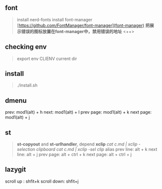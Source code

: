 ## font
> install nerd-fonts
> install font-manager  [https://github.com/FontManager/font-manager](font-manager) 
**把展示错误的图标放置在font-manager中，禁用错误的地址** <++>


## checking env
> export env CLIENV current dir


## install
> ./install.sh

## dmenu
prev: mod1(alt) + h 
next: mod1(alt) + l 
prev page: mod1(alt) + k 
next page: mod1(alt) + j 


## st
> **st-copyout** and **st-urlhandler**, depend **xclip** 
> *cat c.md | xclip -selection clipboard* 
> *cat c.md | xclip -sel clip* alias
prev line: alt + k
next line: alt + j
prev page: alt + ctrl + k
next page: alt + ctrl + j


## lazygit
scroll up  : shfit+k
scroll down: shfit+j
